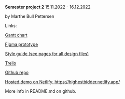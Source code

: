 <strong>Semester project 2</strong> 15.11.2022 - 16.12.2022

by Marthe Bull Pettersen

Links:

<a href="https://www.figma.com/file/RFc5emi6a6jUG75sDU1LoM/Semester-project-2?node-id=1%3A5&t=Z288Z6YUHHkhpNHh-0">Gantt chart</a>

<a href="https://www.figma.com/proto/RFc5emi6a6jUG75sDU1LoM/Semester-project-2?node-id=15%3A677&scaling=min-zoom&page-id=1%3A4&starting-point-node-id=15%3A677">Figma prototype</a>

<a href="https://www.figma.com/file/RFc5emi6a6jUG75sDU1LoM/Semester-project-2?node-id=1%3A3&t=o7hfI7o6vzzVA7wO-0">Style guide (see pages for all design files)</a>

<a href="https://trello.com/b/mR3xnHO4/semester-project-2">Trello</a>

<a href="https://github.com/marthebull/semester-project-2">Github repo</a>

<a href="https://highestbidder.netlify.app/">Hosted demo on Netlify: https://highestbidder.netlify.app/</a>

More info in README.md on github.
